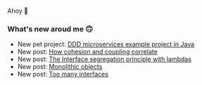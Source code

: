 Ahoy 👋

### What's new aroud me 🙃

- New pet project: [DDD microservices example project in Java](https://github.com/ttulka/ddd-example-ecommerce-microservices)
- New post: [How cohesion and coupling correlate](https://ttulka.medium.com/how-cohesion-and-coupling-correlate-dd1716ca04fa)
- New post: [The Interface segregation principle with lambdas](https://ttulka.medium.com/the-interface-segregation-principle-with-lambdas-edc913b87214)
- New post: [Monolithic objects](https://blog.ttulka.com/monolithic-objects)
- New post: [Too many interfaces](https://blog.ttulka.com/too-many-interfaces)
